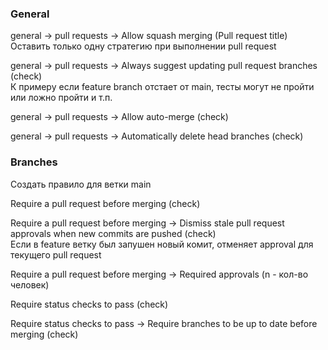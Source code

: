 ### General

general -> pull requests -> Allow squash merging (Pull request title) \
Оставить только одну стратегию при выполнении pull request

general -> pull requests -> Always suggest updating pull request branches (check) \
К примеру если feature branch отстает от main, тесты могут не пройти или ложно пройти и т.п.

general -> pull requests -> Allow auto-merge (check)

general -> pull requests -> Automatically delete head branches (check)

### Branches

Создать правило для ветки main

Require a pull request before merging (check)

Require a pull request before merging -> Dismiss stale pull request approvals when new commits are pushed (check) \
Если в feature ветку был запушен новый комит, отменяет approval для текущего pull request

Require a pull request before merging -> Required approvals (n - кол-во человек)

Require status checks to pass (check)

Require status checks to pass -> Require branches to be up to date before merging (check)